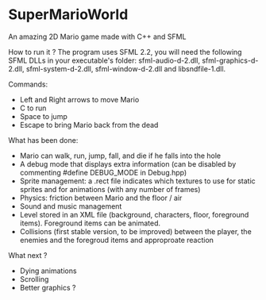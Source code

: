 # SuperMarioWorld
An amazing 2D Mario game made with C++ and SFML

How to run it ?
The program uses SFML 2.2, you will need the following SFML DLLs in your executable's folder: sfml-audio-d-2.dll, sfml-graphics-d-2.dll, sfml-system-d-2.dll, sfml-window-d-2.dll and libsndfile-1.dll.

Commands:
- Left and Right arrows to move Mario
- C to run
- Space to jump
- Escape to bring Mario back from the dead

What has been done:
- Mario can walk, run, jump, fall, and die if he falls into the hole
- A debug mode that displays extra information (can be disabled by commenting #define DEBUG_MODE in Debug.hpp)
- Sprite management: a .rect file indicates which textures to use for static sprites and for animations (with any number of frames)
- Physics: friction between Mario and the floor / air
- Sound and music management
- Level stored in an XML file (background, characters, floor, foreground items). Foreground items can be animated.
- Collisions (first stable version, to be improved) between the player, the enemies and the foregroud items and approproate reaction

What next ?
- Dying animations
- Scrolling
- Better graphics ?